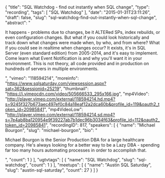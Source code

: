 {
  "title": "SQL Watchdog - find out instantly when SQL change",
  "type": "recording",
  "tags": [
    "SQL Watchdog"
  ],
  "date": "2015-01-31T23:11:26",
  "draft": false,
  "slug": "sql-watchdog-find-out-instantly-when-sql-change",
  "abstract": "<p>It happens - problems due to changes, be it ALTERed SPs, index rebuilds, or even configuration changes. But what if you could look historically and track down what changes were made when, by who, and from where? What if you could see in realtime when changes occur? It exists, it's in SQL Server (even standard edition) from 2005-2014, and it's easy to implement. Come learn what Event Notification is and why you'll want it in your environment. This is not theory, all code provided and in production on hundreds of servers in multiple environments.</p>",
  "vimeo": "118594214",
  "moreinfo": "https://www.sqlsaturday.com/viewsession.aspx?sat=362&sessionid=25219",
  "thumbnail": "https://i.vimeocdn.com/video/505666533_295x166.jpg",
  "mp4Video": "http://player.vimeo.com/external/118594214.hd.mp4?s=9245f327b673aec497ef0c84a18eaf12a2dca60b&profile_id=119&oauth2_token_id=20985841",
  "mp4VideoLow": "http://player.vimeo.com/external/118594214.sd.mp4?s=7e4ab8ba120954e9f39227ab7b1dec96b3034f63&profile_id=112&oauth2_token_id=20985841",
  "recordingID": 817,
  "speakers": [
    {
      "name": "Michael Bourgon",
      "slug": "michael-bourgon",
      "bio": "<p>Michael Bourgon is the Senior Production DBA for a large healthcare company. He's always looking for a better way to be a Lazy DBA - spending far too many hours automating processes in order to accomplish that.</p>",
      "count": 1
    }
  ],
  "ugtvtags": [
    {
      "name": "SQL Watchdog",
      "slug": "sql-watchdog",
      "count": 1
    }
  ],
  "meetups": [
    {
      "name": "Austin SQL Saturday",
      "slug": "austin-sql-saturday",
      "count": 27
    }
  ]
}